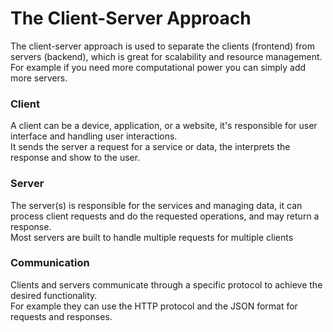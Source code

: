 # The Client-Server Approach
The client-server approach is used to separate the clients (frontend) from servers (backend),
which is great for scalability and resource management.\
For example if you need more computational power you can simply add more servers.

### Client
A client can be a device, application, or a website,
it's responsible for user interface and handling user interactions.\
It sends the server a request for a service or data, the interprets the response and show to the user.

### Server
The server(s) is responsible for the services and managing data,
it can process client requests and do the requested operations, and may return a response.\
Most servers are built to handle multiple requests for multiple clients

### Communication
Clients and servers communicate through a specific protocol to achieve the desired functionality.\
For example they can use the HTTP protocol and the JSON format for requests and responses.
